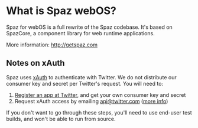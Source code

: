 # What is Spaz webOS? #


Spaz for webOS is a full rewrite of the Spaz codebase. It's based on 
SpazCore, a component library for web runtime applications.

More information: <http://getspaz.com>


## Notes on xAuth ##

Spaz uses [xAuth](http://dev.twitter.com/pages/xauth) to authenticate with Twitter. We do not distribute our consumer key and secret per Twitter's request. You will need to:

  1. [Register an app at Twitter](https://twitter.com/apps/new), and get your own consumer key and secret
  2. Request xAuth access by emailing <api@twitter.com> ([more info](http://dev.twitter.com/pages/xauth))

If you don't want to go through these steps, you'll need to use end-user test builds, and won't be able to run from source.